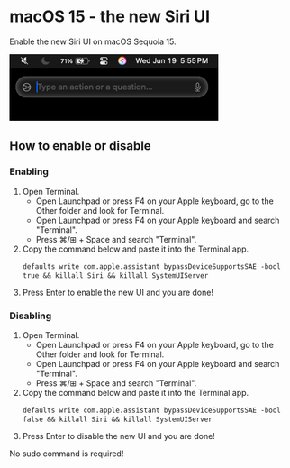 # macOS 15 - the new Siri UI
Enable the new Siri UI on macOS Sequoia 15.

<p><kbd><img src="files/thenewsiriui.png"></kbd></p>

## How to enable or disable
### Enabling
<ol>
  <li>Open Terminal.
    <ul>
      <li>Open Launchpad or press F4 on your Apple keyboard, go to the Other folder and look for Terminal.</li>
      <li>Open Launchpad or press F4 on your Apple keyboard and search "Terminal".</li>
      <li>Press ⌘/⊞ + Space and search "Terminal".</li>
    </ul>
  <li>
    Copy the command below and paste it into the Terminal app.<br />
    
    defaults write com.apple.assistant bypassDeviceSupportsSAE -bool true && killall Siri && killall SystemUIServer
    
  </li>
  <li>Press Enter to enable the new UI and you are done!</li>
</ol>

### Disabling
<ol>
  <li>Open Terminal.
    <ul>
      <li>Open Launchpad or press F4 on your Apple keyboard, go to the Other folder and look for Terminal.</li>
      <li>Open Launchpad or press F4 on your Apple keyboard and search "Terminal".</li>
      <li>Press ⌘/⊞ + Space and search "Terminal".</li>
    </ul>
  <li>
    Copy the command below and paste it into the Terminal app.<br />
    
    defaults write com.apple.assistant bypassDeviceSupportsSAE -bool false && killall Siri && killall SystemUIServer
    
  </li>
  <li>Press Enter to disable the new UI and you are done!</li>
</ol>
<p>No sudo command is required!</p>

<br>
